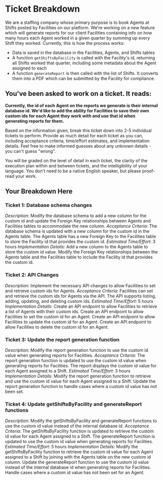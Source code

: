 # Ticket Breakdown
We are a staffing company whose primary purpose is to book Agents at Shifts posted by Facilities on our platform. We're working on a new feature which will generate reports for our client Facilities containing info on how many hours each Agent worked in a given quarter by summing up every Shift they worked. Currently, this is how the process works:

- Data is saved in the database in the Facilities, Agents, and Shifts tables
- A function `getShiftsByFacility` is called with the Facility's id, returning all Shifts worked that quarter, including some metadata about the Agent assigned to each
- A function `generateReport` is then called with the list of Shifts. It converts them into a PDF which can be submitted by the Facility for compliance.

## You've been asked to work on a ticket. It reads:

**Currently, the id of each Agent on the reports we generate is their internal database id. We'd like to add the ability for Facilities to save their own custom ids for each Agent they work with and use that id when generating reports for them.**


Based on the information given, break this ticket down into 2-5 individual tickets to perform. Provide as much detail for each ticket as you can, including acceptance criteria, time/effort estimates, and implementation details. Feel free to make informed guesses about any unknown details - you can't guess "wrong".


You will be graded on the level of detail in each ticket, the clarity of the execution plan within and between tickets, and the intelligibility of your language. You don't need to be a native English speaker, but please proof-read your work.

## Your Breakdown Here

### Ticket 1: Database schema changes

*Description*: Modify the database schema to add a new column for the custom id and update the Foreign Key relationships between Agents and Facilities tables to accommodate the new column.
*Acceptance Criteria*:
The database schema is updated with a new column for the custom id in the Agents table.
The Agents table has a new Foreign Key to the Facilities table to store the Facility id that provides the custom id.
*Estimated Time/Effort*: 3 hours
*Implementation Details*:
Add a new column to the Agents table to store the custom id value.
Modify the Foreign Key relationships between the Agents table and the Facilities table to include the Facility id that provides the custom id.

### Ticket 2: API Changes

*Description*: Implement the necessary API changes to allow Facilities to set and retrieve custom ids for Agents.
*Acceptance Criteria*:
Facilities can set and retrieve the custom ids for Agents via the API.
The API supports listing, adding, updating, and deleting custom ids.
*Estimated Time/Effort*: 5 hours
*Implementation Details*:
Create an API endpoint to allow Facilities to retrieve a list of Agents with their custom ids.
Create an API endpoint to allow Facilities to set the custom id for an Agent.
Create an API endpoint to allow Facilities to update the custom id for an Agent.
Create an API endpoint to allow Facilities to delete the custom id for an Agent.

### Ticket 3: Update the report generation function

*Description*: Modify the report generation function to use the custom id value when generating reports for Facilities.
*Acceptance Criteria*:
The report generation function is updated to use the custom id value when generating reports for Facilities.
The report displays the custom id value for each Agent assigned to a Shift.
*Estimated Time/Effort*: 3 hours
*Implementation Details*:
Modify the report generation function to retrieve and use the custom id value for each Agent assigned to a Shift.
Update the report generation function to handle cases where a custom id value has not been set.

### Ticket 4: Update getShiftsByFacility and generateReport functions

*Description*: Modify the getShiftsByFacility and generateReport functions to use the custom id value instead of the internal database id.
*Acceptance Criteria*:
The getShiftsByFacility function is updated to retrieve the custom id value for each Agent assigned to a Shift.
The generateReport function is updated to use the custom id value when generating reports for Facilities.
*Estimated Time/Effort*: 5 hours
*Implementation Details*:
Modify the getShiftsByFacility function to retrieve the custom id value for each Agent assigned to a Shift by joining with the Agents table on the new custom id column.
Update the generateReport function to use the custom id value instead of the internal database id when generating reports for Facilities.
Handle cases where a custom id value has not been set for an Agent.

